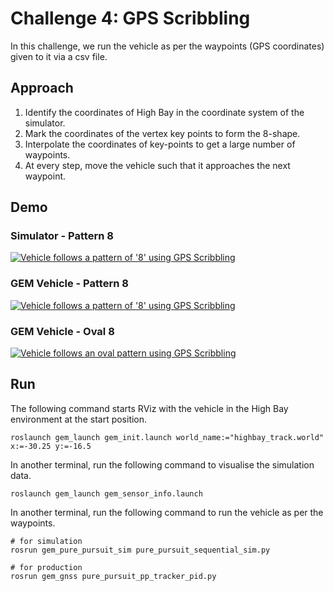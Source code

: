 # Challenge 4: GPS Scribbling

In this challenge, we run the vehicle as per the waypoints (GPS coordinates) given to it via a csv file.

## Approach

1. Identify the coordinates of High Bay in the coordinate system of the simulator.
2. Mark the coordinates of the vertex key points to form the 8-shape.
3. Interpolate the coordinates of key-points to get a large number of waypoints.
4. At every step, move the vehicle such that it approaches the next waypoint.

## Demo

### Simulator - Pattern 8
[![Vehicle follows a pattern of '8' using GPS Scribbling](https://img.youtube.com/vi/6lJewkgkqH8/0.jpg)](https://youtu.be/6lJewkgkqH8)

### GEM Vehicle - Pattern 8
[![Vehicle follows a pattern of '8' using GPS Scribbling](https://img.youtube.com/vi/CAms-TQToC8/0.jpg)](https://youtu.be/CAms-TQToC8)

### GEM Vehicle - Oval 8
[![Vehicle follows an oval pattern using GPS Scribbling](https://img.youtube.com/vi/YF-3jUDkvT4/0.jpg)](https://youtu.be/YF-3jUDkvT4)


## Run

The following command starts RViz with the vehicle in the High Bay environment at the start position.
```commandline
roslaunch gem_launch gem_init.launch world_name:="highbay_track.world" x:=-30.25 y:=-16.5
```

In another terminal, run the following command to visualise the simulation data.
```commandline
roslaunch gem_launch gem_sensor_info.launch
```

In another terminal, run the following command to run the vehicle as per the waypoints.
```commandline
# for simulation
rosrun gem_pure_pursuit_sim pure_pursuit_sequential_sim.py

# for production
rosrun gem_gnss pure_pursuit_pp_tracker_pid.py
```


